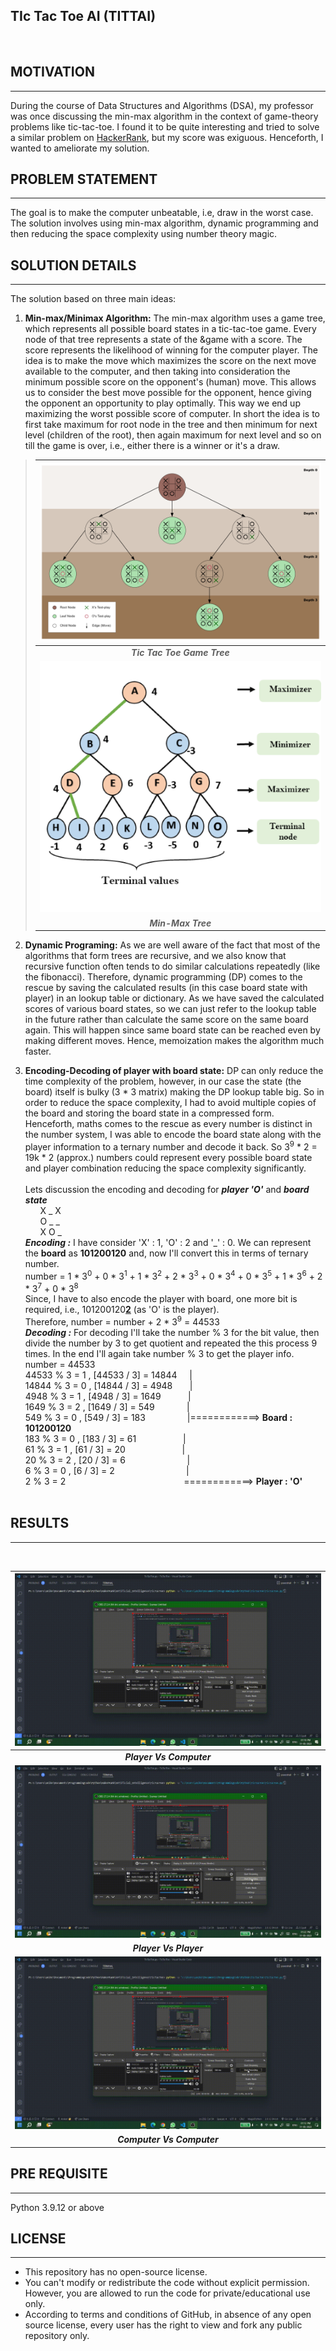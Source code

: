 ## **TI**c **T**ac **T**oe **AI** (**TITTAI**)
<br>

## __MOTIVATION__
---
During the course of Data Structures and Algorithms (DSA), my professor was once discussing the min-max algorithm in the context of game-theory problems like tic-tac-toe. I found it to be quite interesting and tried to solve a similar problem on [HackerRank](https://www.hackerrank.com/challenges/tic-tac-toe), but my score was exiguous. Henceforth, I wanted to ameliorate my solution.

## __PROBLEM STATEMENT__
---
The goal is to make the computer unbeatable, i.e, draw in the worst case. The solution involves using min-max algorithm, dynamic programming and then reducing the space complexity using number theory magic.

## __SOLUTION DETAILS__
---
The solution based on three main ideas:
1. **Min-max/Minimax Algorithm:** The min-max algorithm uses a game tree, which represents all possible board states in a tic-tac-toe game. <!--insert a tic tac toe game tree here!--> 
 Every node of that tree represents a state of the &game with a score. The score represents the likelihood of winning for the computer player. The idea is to make the move which maximizes the score on the next move available to the computer, and then taking into consideration the minimum possible score on the opponent's (human) move. This allows us to consider the best move possible for the opponent, hence giving the opponent an opportunity to play optimally. This way we end up maximizing the worst possible score of computer. In short the idea is to first take maximum for root node in the tree and then minimum for next level (children of the root), then again maximum for next level and so on till the game is over, i.e., either there is a winner or it's a draw. <!--Insert min-max gif with alternating max-min !-->

>| ![](img/TicTacToeTree.jpg) |
>|:---:|
>| <b> _*Tic Tac Toe Game Tree*_</b>|
>| ![](img/mini-max-algorithm.png) |
>| <b> _*Min-Max Tree*_</b>|


2. **Dynamic Programing:** As we are well aware of the fact that most of the algorithms that form trees are recursive, and we also know that recursive function often tends to do similar calculations repeatedly (like the fibonacci). Therefore, dynamic programming (DP) comes to the rescue by saving the calculated results (in this case board state with player) in an lookup table or dictionary. As we have saved the calculated scores of various board states, so we can just refer to the lookup table in the future rather than calculate the same score on the same board again. This will happen since same board state can be reached even by making different moves. Hence, memoization makes the algorithm much faster.

3. **Encoding-Decoding of player with board state:** DP can only reduce the time complexity of the problem, however, in our case the state (the board) itself is bulky (3 \* 3 matrix) making the DP lookup table big. So in order to reduce the space complexity, I had to avoid multiple copies of the board and storing the board state in a compressed form. Henceforth, maths comes to the rescue as every number is distinct in the number system, I was able to encode the board state along with the player information to a ternary number and decode it back. So 3<sup>9</sup> \* 2 = 19k \* 2 (approx.) numbers could represent every possible board state and player combination reducing the space complexity significantly.<br><br><!--Explain more about encoding here and why it is unique. show example!-->
Lets discussion the encoding and decoding for _**player 'O'**_ and _**board state**_<br>
&nbsp;&nbsp;&nbsp;&nbsp;&nbsp;&nbsp;X _ X <br>
&nbsp;&nbsp;&nbsp;&nbsp;&nbsp;&nbsp;O _ _ <br>
&nbsp;&nbsp;&nbsp;&nbsp;&nbsp;&nbsp;X O _ <br>
_**Encoding :**_ 
I have consider 'X' : 1, 'O' : 2 and '_' : 0. We can represent the **board** as **101200120** and, now I'll convert this in terms of ternary number.<br>
number = 1 \* 3<sup>0</sup> + 0 \* 3<sup>1</sup> + 1 \* 3<sup>2</sup> + 2 \* 3<sup>3</sup> + 0 \* 3<sup>4</sup> + 0 \* 3<sup>5</sup> + 1 \* 3<sup>6</sup> + 2 \* 3<sup>7</sup> + 0 \* 3<sup>8</sup> <br>
Since, I have to also encode the player with board, one more bit is required, i.e., 101200120<u>**2**</u> (as 'O' is the player). <br>
Therefore, number = number + 2 \* 3<sup>9</sup> = 44533 <br>
_**Decoding :**_
For decoding I'll take the number % 3 for the bit value, then divide the number by 3 to get quotient and repeated the this process 9 times. In the end I'll again take number % 3 to get the player info.<br>
number = 44533 <br>
44533 % 3 = 1 , [44533 / 3] = 14844 &nbsp;&nbsp;&nbsp;&nbsp;|<br>
14844 % 3 = 0 , [14844 / 3] = 4948 &nbsp;&nbsp;&nbsp;&nbsp;&nbsp;&nbsp;|   <br>
4948 % 3 = 1 , [4948 / 3] = 1649 &nbsp;&nbsp;&nbsp;&nbsp;&nbsp;&nbsp;&nbsp;&nbsp;&nbsp;&nbsp;|<br>
1649 % 3 = 2 , [1649 / 3] = 549 &nbsp;&nbsp;&nbsp;&nbsp;&nbsp;&nbsp;&nbsp;&nbsp;&nbsp;&nbsp;&nbsp;&nbsp;|<br>
549 % 3 = 0 , [549 / 3] = 183 &nbsp;&nbsp;&nbsp;&nbsp;&nbsp;&nbsp;&nbsp;&nbsp;&nbsp;&nbsp;&nbsp;&nbsp;&nbsp;&nbsp;&nbsp;&nbsp;|============> **Board : 101200120** <br>
183 % 3 = 0 , [183 / 3] = 61 &nbsp;&nbsp;&nbsp;&nbsp;&nbsp;&nbsp;&nbsp;&nbsp;&nbsp;&nbsp;&nbsp;&nbsp;&nbsp;&nbsp;&nbsp;&nbsp;&nbsp;&nbsp;|<br>
61 % 3 = 1 , [61 / 3] = 20 &nbsp;&nbsp;&nbsp;&nbsp;&nbsp;&nbsp;&nbsp;&nbsp;&nbsp;&nbsp;&nbsp;&nbsp;&nbsp;&nbsp;&nbsp;&nbsp;&nbsp;&nbsp;&nbsp;&nbsp;&nbsp;&nbsp;|<br>
20 % 3 = 2 , [20 / 3] = 6 &nbsp;&nbsp;&nbsp;&nbsp;&nbsp;&nbsp;&nbsp;&nbsp;&nbsp;&nbsp;&nbsp;&nbsp;&nbsp;&nbsp;&nbsp;&nbsp;&nbsp;&nbsp;&nbsp;&nbsp;&nbsp;&nbsp;&nbsp;&nbsp;|<br>
6 % 3 = 0 , [6 / 3] = 2 &nbsp;&nbsp;&nbsp;&nbsp;&nbsp;&nbsp;&nbsp;&nbsp;&nbsp;&nbsp;&nbsp;&nbsp;&nbsp;&nbsp;&nbsp;&nbsp;&nbsp;&nbsp;&nbsp;&nbsp;&nbsp;&nbsp;&nbsp;&nbsp;&nbsp;&nbsp;&nbsp;&nbsp;|<br>
2 % 3 = 2 &nbsp;&nbsp;&nbsp;&nbsp;&nbsp;&nbsp;&nbsp;&nbsp;&nbsp;&nbsp;&nbsp;&nbsp;&nbsp;&nbsp;&nbsp;&nbsp;&nbsp;&nbsp;&nbsp;&nbsp;&nbsp;&nbsp;&nbsp;&nbsp;&nbsp;&nbsp;&nbsp;&nbsp;&nbsp;&nbsp;&nbsp;&nbsp;&nbsp;&nbsp;&nbsp;&nbsp;&nbsp;&nbsp;&nbsp;&nbsp;&nbsp;&nbsp;&nbsp;&nbsp;&nbsp;&nbsp;&nbsp;============> **Player : 'O'** <br><br>

## __RESULTS__
---
<br>

| ![](img/PlayerVsComp.gif) |
|:---:|
| <b> _*Player Vs Computer*_</b>|
| ![](img/PlayerVsPlayer.gif) |
| <b> _*Player Vs Player*_</b>|
| ![](img/CompVsComp.gif) |
| <b> _*Computer Vs Computer*_</b>|

## __PRE REQUISITE__
---
Python 3.9.12 or above

## __LICENSE__
---
+ This repository has no open-source license.
+ You can't modify or redistribute the code without explicit permission. However, you are allowed to run the code for private/educational use only.
+ According to terms and conditions of GitHub, in absence of any open source license, every user has the right to view and fork any public repository only.
